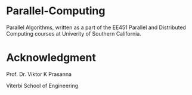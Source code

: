 # Parallel-Computing
Parallel Algorithms, written as a part of the EE451 Parallel and Distributed Computing courses at Univerity of Southern California. 


# Acknowledgment 
Prof. Dr. Viktor K Prasanna

Viterbi School of Engineering
